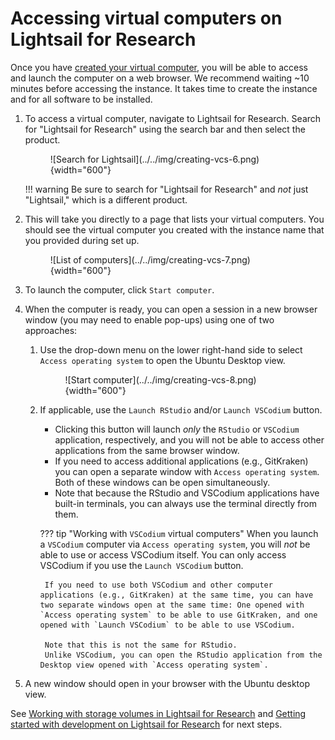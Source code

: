 # Accessing virtual computers on Lightsail for Research

Once you have [created your virtual computer](./creating-vcs.md), you will be able to access and launch the computer on a web browser.
We recommend waiting ~10 minutes before accessing the instance.
It takes time to create the instance and for all software to be installed.

1. To access a virtual computer, navigate to Lightsail for Research.
Search for "Lightsail for Research" using the search bar and then select the product.

    <figure markdown="span">
        ![Search for Lightsail](../../img/creating-vcs-6.png){width="600"}
    </figure>

    !!! warning
        Be sure to search for "Lightsail for Research" and _not_ just "Lightsail," which is a different product.

1. This will take you directly to a page that lists your virtual computers.
You should see the virtual computer you created with the instance name that you provided during set up.

    <figure markdown="span">
        ![List of computers](../../img/creating-vcs-7.png){width="600"}
    </figure>

1. To launch the computer, click `Start computer`.

1. When the computer is ready, you can open a session in a new browser window (you may need to enable pop-ups) using one of two approaches:

    1. Use the drop-down menu on the lower right-hand side to select `Access operating system` to open the Ubuntu Desktop view.
        <figure markdown="span">
            ![Start computer](../../img/creating-vcs-8.png){width="600"}
        </figure>

    2. If applicable, use the `Launch RStudio` and/or `Launch VSCodium` button.
        - Clicking this button will launch _only_ the `RStudio` or `VSCodium` application, respectively, and you will not be able to access other applications from the same browser window.
        - If you need to access additional applications (e.g., GitKraken) you can open a separate window with `Access operating system`.
        Both of these windows can be open simultaneously.
        - Note that because the RStudio and VSCodium applications have built-in terminals, you can always use the terminal directly from them.

        ??? tip "Working with `VSCodium` virtual computers"
            When you launch a `VSCodium` computer via `Access operating system`, you will _not_ be able to use or access VSCodium itself.
            You can only access VSCodium if you use the `Launch VSCodium` button.

            If you need to use both VSCodium and other computer applications (e.g., GitKraken) at the same time, you can have two separate windows open at the same time: One opened with `Access operating system` to be able to use GitKraken, and one opened with `Launch VSCodium` to be able to use VSCodium.

            Note that this is not the same for RStudio.
            Unlike VSCodium, you can open the RStudio application from the Desktop view opened with `Access operating system`.

2. A new window should open in your browser with the Ubuntu desktop view.

See [Working with storage volumes in Lightsail for Research](working-with-volumes.md) and [Getting started with development on Lightsail for Research](starting-development-on-lsfr.md) for next steps.
